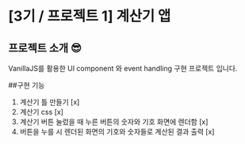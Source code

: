 # [3기 / 프로젝트 1] 계산기 앱
## 프로젝트 소개 😎
VanillaJS를 활용한 UI component 와 event handling 구현 프로젝트 입니다.

##구현 기능 
1. 계산기 틀 만들기 [x]
2. 계산기 css [x]
3. 계산기 버튼 눌렀을 때 누른 버튼의 숫자와 기호 화면에 렌더함 [x]
4. 버튼을 누를 시 렌더된 화면의 기호와 숫자들로 계산된 결과 출력 [x]

